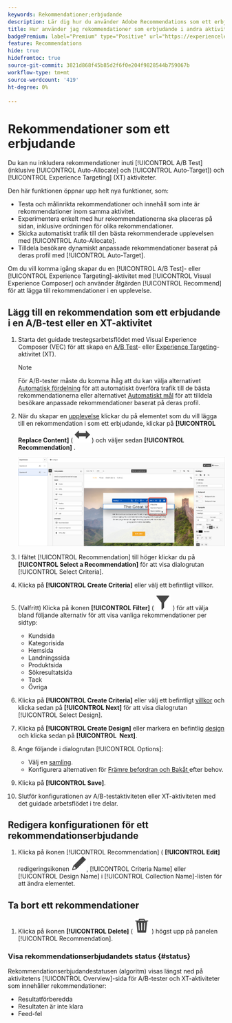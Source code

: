 ```yaml
---
keywords: Rekommendationer;erbjudande
description: Lär dig hur du använder Adobe Recommendations som ett erbjudande i A/B-tester (inklusive Automatisk allokering och Automatiskt mål) och Experience Targeting-aktiviteter (XT).
title: Hur använder jag rekommendationer som erbjudande i andra aktivitetstyper?
badgePremium: label="Premium" type="Positive" url="https://experienceleague.adobe.com/docs/target/using/introduction/intro.html?lang=sv-SE#premium newtab=true" tooltip="Se vad som ingår i Target Premium."
feature: Recommendations
hide: true
hidefromtoc: true
source-git-commit: 3821d868f45b85d2f6f0e204f9828544b759067b
workflow-type: tm+mt
source-wordcount: '419'
ht-degree: 0%

---
```


# Rekommendationer som ett erbjudande

Du kan nu inkludera rekommendationer inuti [!UICONTROL A/B Test] (inklusive [!UICONTROL Auto-Allocate] och [!UICONTROL Auto-Target]) och [!UICONTROL Experience Targeting] (XT) aktiviteter.

Den här funktionen öppnar upp helt nya funktioner, som:

* Testa och målinrikta rekommendationer och innehåll som inte är rekommendationer inom samma aktivitet.
* Experimentera enkelt med hur rekommendationerna ska placeras på sidan, inklusive ordningen för olika rekommendationer.
* Skicka automatiskt trafik till den bästa rekommenderade upplevelsen med [!UICONTROL Auto-Allocate].
* Tilldela besökare dynamiskt anpassade rekommendationer baserat på deras profil med [!UICONTROL Auto-Target].

Om du vill komma igång skapar du en [!UICONTROL A/B Test]- eller [!UICONTROL Experience Targeting]-aktivitet med [!UICONTROL Visual Experience Composer] och använder åtgärden [!UICONTROL Recommend] för att lägga till rekommendationer i en upplevelse.

## Lägg till en rekommendation som ett erbjudande i en A/B-test eller en XT-aktivitet

1. Starta det guidade trestegsarbetsflödet med Visual Experience Composer (VEC) för att skapa en [A/B Test](/help/main/c-activities/t-test-ab/t-test-create-ab/test-create-ab.md)- eller [Experience Targeting](/help/main/c-activities/t-experience-target/t-xt-create/xt-create.md)-aktivitet (XT).

   >[!NOTE]
   >
   >För A/B-tester måste du komma ihåg att du kan välja alternativet [Automatisk fördelning](/help/main/c-activities/automated-traffic-allocation/automated-traffic-allocation.md) för att automatiskt överföra trafik till de bästa rekommendationerna eller alternativet [Automatiskt mål](/help/main/c-activities/auto-target/auto-target-to-optimize.md) för att tilldela besökare anpassade rekommendationer baserat på deras profil.

1. När du skapar en [upplevelse](/help/main/c-experiences/c-visual-experience-composer/viztarget-options.md) klickar du på elementet som du vill lägga till en rekommendation i som ett erbjudande, klickar på **[!UICONTROL Replace Content]** ( ![ikonen Ersätt innehåll](/help/main/assets/icons/Switch.svg) ) och väljer sedan **[!UICONTROL Recommendation]** .

   ![Infoga rekommendation som ett erbjudande](/help/main/c-recommendations/t-create-recs-activity/assets/recs-as-offer.png)

1. I fältet [!UICONTROL Recommendation] till höger klickar du på **[!UICONTROL Select a Recommendation]** för att visa dialogrutan [!UICONTROL Select Criteria].

1. Klicka på **[!UICONTROL Create Criteria]** eller välj ett befintligt villkor.

1. (Valfritt) Klicka på ikonen **[!UICONTROL Filter]** ( ![Filterikon](/help/main/assets/icons/Filter.svg) ) för att välja bland följande alternativ för att visa vanliga rekommendationer per sidtyp:

   * Kundsida
   * Kategorisida
   * Hemsida
   * Landningssida
   * Produktsida
   * Sökresultatsida
   * Tack
   * Övriga

1. Klicka på **[!UICONTROL Create Criteria]** eller välj ett befintligt [villkor](/help/main/c-recommendations/c-algorithms/algorithms.md) och klicka sedan på **[!UICONTROL Next]** för att visa dialogrutan [!UICONTROL Select Design].

1. Klicka på **[!UICONTROL Create Design]** eller markera en befintlig [design](/help/main/c-recommendations/c-design-overview/design-overview.md) och klicka sedan på **[!UICONTROL &#x200B; Next]**.

1. Ange följande i dialogrutan [!UICONTROL Options]:

   * Välj en [samling](/help/main/c-recommendations/c-products/collections.md).
   * Konfigurera alternativen för [Främre befordran och Bakåt ](/help/main/c-recommendations/t-create-recs-activity/adding-promotions.md) efter behov.

1. Klicka på **[!UICONTROL Save]**.
1. Slutför konfigurationen av A/B-testaktiviteten eller XT-aktiviteten med det guidade arbetsflödet i tre delar.

## Redigera konfigurationen för ett rekommendationserbjudande

1. Klicka på ikonen [!UICONTROL Recommendation] ( **[!UICONTROL Edit]** redigeringsikonen ![ ) bredvid ](/help/main/assets/icons/Edit.svg), [!UICONTROL Criteria Name] eller [!UICONTROL Design Name] i [!UICONTROL Collection Name]-listen för att ändra elementet.

## Ta bort ett rekommendationer

1. Klicka på ikonen **[!UICONTROL Delete]** ( ![ ikonen Ta bort ](/help/main/assets/icons/Delete.svg) ) högst upp på panelen [!UICONTROL Recommendation].

### Visa rekommendationserbjudandets status {#status}

Rekommendationserbjudandestatusen (algoritm) visas längst ned på aktivitetens [!UICONTROL Overview]-sida för A/B-tester och XT-aktiviteter som innehåller rekommendationer:

* Resultatförberedda
* Resultaten är inte klara
* Feed-fel
